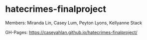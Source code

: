 # hatecrimes-finalproject
Members: Miranda Lin, Casey Lum, Peyton Lyons, Kellyanne Stack

GH-Pages: https://caseyahlan.github.io/hatecrimes-finalproject/
